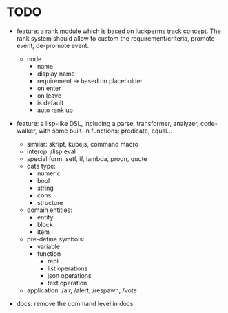 # TODO

- feature: a rank module which is based on luckperms track concept. The rank system should allow to custom the
  requirement/criteria, promote event, de-promote event.
  - node
    - name
    - display name
    - requirement -> based on placeholder
    - on enter
    - on leave
    - is default
    - auto rank up
- feature: a lisp-like DSL, including a parse, transformer, analyzer, code-walker, with some built-in functions:
  predicate,
  equal...
  - similar: skript, kubejs, command macro
  - interop: /lisp eval
  - special form: setf, if, lambda, progn, quote
  - data type:
    - numeric
    - bool
    - string
    - cons
    - structure
  - domain entities:
    - entity
    - block
    - item
  - pre-define symbols: 
    - variable 
    - function
      - repl
      - list operations
      - json operations
      - text operation
  - application: /air, /alert, /respawn, /vote

- docs: remove the command level in docs